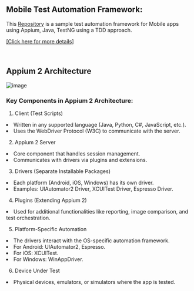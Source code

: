 ## Mobile Test Automation Framework:
  
<p> This <a href= "https://github.com/KaushD/AppiumMobileTest">Repository</a> is a sample test automation framework for Mobile apps using Appium, Java, TestNG using a TDD approach.</p>

<a href="https://docs.google.com/presentation/d/1sf0MenR9RGUSajwhqMyh2F9u5isD9UgC/edit?usp=drive_link&ouid=116985892271874217580&rtpof=true&sd=true)"> [Click here for more details]</a></p>

<br>

## Appium 2 Architecture

![image](https://github.com/user-attachments/assets/25de115d-ed6f-4b9b-8cfb-fa2862706229)


### Key Components in Appium 2 Architecture:

1. Client (Test Scripts)

<li> Written in any supported language (Java, Python, C#, JavaScript, etc.).</li>
<li>Uses the WebDriver Protocol (W3C) to communicate with the server.</li>

2. Appium 2 Server
<li>Core component that handles session management.</li>
<li>Communicates with drivers via plugins and extensions.</li>

3. Drivers (Separate Installable Packages)

<li>Each platform (Android, iOS, Windows) has its own driver.</li>
<li>Examples: UIAutomator2 Driver, XCUITest Driver, Espresso Driver.</li>

4. Plugins (Extending Appium 2)
<li>Used for additional functionalities like reporting, image comparison, and test orchestration.</li>

5. Platform-Specific Automation

<li>The drivers interact with the OS-specific automation framework.</li>
<li>For Android: UIAutomator2, Espresso.</li>
<li>For iOS: XCUITest.</li>
<li>For Windows: WinAppDriver.</li>

6. Device Under Test

<li>Physical devices, emulators, or simulators where the app is tested.</li>
